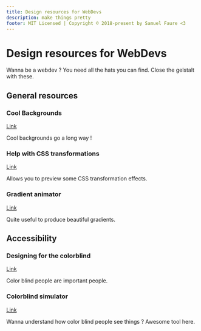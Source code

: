 ```yaml
---
title: Design resources for WebDevs
description: make things pretty
footer: MIT Licensed | Copyright © 2018-present by Samuel Faure <3
---
```

# Design resources for WebDevs

Wanna be a webdev ? You need all the hats you can find. Close the gelstalt with these.

## General resources

### Cool Backgrounds

[Link](https://coolbackgrounds.io/)

Cool backgrounds go a long way !

### Help with CSS transformations

[Link](https://animista.net/play/basic)

Allows you to preview some CSS transformation effects.

### Gradient animator

[Link](https://www.gradient-animator.com/)

Quite useful to produce beautiful gradients.

## Accessibility

### Designing for the colorblind

[Link](https://www.templatemonster.com/blog/designing-colorblind-friendly-website/)

Color blind people are important people.

### Colorblind simulator

[Link](http://www.color-blindness.com/coblis-color-blindness-simulator/)

Wanna understand how color blind people see things ? Awesome tool here.
